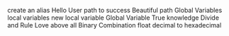 create an alias
Hello User
path to success
Beautiful path
Global Variables
local variables
new local variable
Global Variable
True knowledge
Divide and Rule
Love above all
Binary
Combination
float
decimal to hexadecimal
